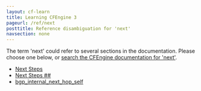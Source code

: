 ```yaml
---
layout: cf-learn
title: Learning CFEngine 3
pageurl: /ref/next
posttitle: Reference disambiguation for 'next'
navsection: none
---
```


The term 'next' could refer to several sections in the documentation. Please choose one below, or
[search the CFEngine documentation for 'next'](http://docs.cfengine.com/latest/search.html?q=next).

- [Next Steps](http://docs.cfengine.com/latest/guide-installation-and-configuration-general-installation-installation-enterprise.html#next-steps)
- [Next Steps \#\#](http://docs.cfengine.com/latest/guide-installation-and-configuration-general-installation.html#next-steps-##)
- [bgp_internal_next_hop_self](http://docs.cfengine.com/latest/reference-promise-types-interfaces.html#bgp_internal_next_hop_self)
